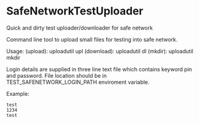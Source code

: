 # SafeNetworkTestUploader
Quick and dirty test uploader/downloader for safe network

Command line tool to upload small files for testing into safe network.

Usage:
(upload): uploadutil upl <local file> <remote folder>
(download): uploadutil dl <remote file> <local path>
(mkdir): uploadutil mkdir <remote path>

Login details are supplied in three line text file which contains keyword pin and password.
File location should be in TEST_SAFENETWORK_LOGIN_PATH enviroment variable.

Example:

~~~~~~~
test
1234
test
~~~~~~~


